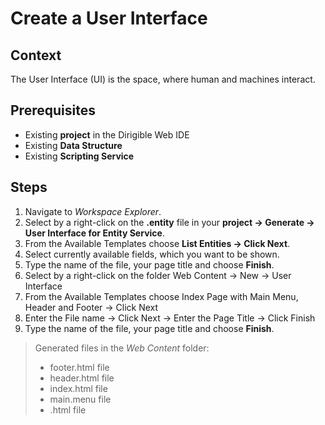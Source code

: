 # Create a User Interface

## Context
The User Interface (UI) is the space, where human and machines interact.

## Prerequisites
* Existing **project** in the Dirigible Web IDE
* Existing **Data Structure**
* Existing **Scripting Service**

## Steps
1. Navigate to *Workspace Explorer*. 
2. Select by a right-click on the **.entity** file in your **project -> Generate -> User Interface for Entity Service**.
3. From the Available Templates choose **List Entities -> Click Next**.
4. Select currently available fields, which you want to be shown.
5. Type the name of the file, your page title and choose **Finish**.
6. Select by a right-click on the folder Web Content -> New -> User Interface
7. From the Available Templates choose Index Page with Main Menu, Header and Footer -> Click Next
8. Enter the File name -> Click Next -> Enter the Page Title -> Click Finish
9. Type the name of the file, your page title and choose **Finish**.
> Generated files in the *Web Content* folder: <br/>
> - footer.html file <br/>
> - header.html file <br/>
> - index.html file <br/>
> - main.menu file <br/>
> - .html file
